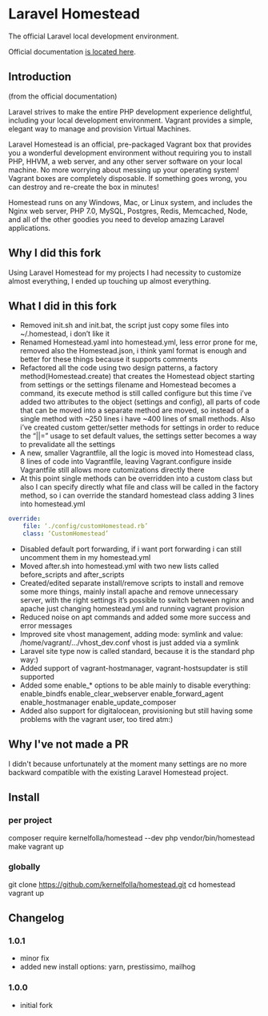 # Laravel Homestead

The official Laravel local development environment.

Official documentation [is located here](http://laravel.com/docs/homestead).

## Introduction
(from the official documentation)

Laravel strives to make the entire PHP development experience delightful, including your local development environment. Vagrant provides a simple, elegant way to manage and provision Virtual Machines.

Laravel Homestead is an official, pre-packaged Vagrant box that provides you a wonderful development environment without requiring you to install PHP, HHVM, a web server, and any other server software on your local machine. No more worrying about messing up your operating system! Vagrant boxes are completely disposable. If something goes wrong, you can destroy and re-create the box in minutes!

Homestead runs on any Windows, Mac, or Linux system, and includes the Nginx web server, PHP 7.0, MySQL, Postgres, Redis, Memcached, Node, and all of the other goodies you need to develop amazing Laravel applications.

## Why I did this fork
Using Laravel Homestead for my projects I had necessity to customize almost everything, I ended up touching up almost everything.

## What I did in this fork
 - Removed init.sh and init.bat, the script just copy some files into ~/.homestead, i don’t like it
 - Renamed Homestead.yaml into homestead.yml, less error prone for me, removed also the Homestead.json, i think yaml format is enough and better for these things because it supports comments
 - Refactored all the code using two design patterns,  a factory method(Homestead.create) that creates the Homestead object starting from settings or the settings filename and Homestead becomes a command, its execute method is still called configure but this time i’ve added two attributes to the object (settings and config), all parts of code that can be moved into a separate method are moved, so instead of a single method with ~250 lines i have ~400 lines of small methods. Also i’ve created custom getter/setter methods for settings in order to reduce the “||=” usage to set default values, the settings setter becomes a way to prevalidate all the settings
 - A new, smaller Vagrantfile, all the logic is moved into Homestead class, 8 lines of code into Vagrantfile, leaving Vagrant.configure inside Vagrantfile still allows more cutomizations directly there
 - At this point single methods can be overridden into a custom class but also I can specify directly what file and class will be called in the factory method, so i can override the standard homestead class adding 3 lines into homestead.yml
```yaml
override:
    file: ‘./config/customHomestead.rb’
    class: ‘CustomHomestead’
```
 - Disabled default port forwarding, if i want port forwarding i can still uncomment them in my homestead.yml
 - Moved after.sh into homestead.yml with two new lists called before_scripts and after_scripts
 - Created/edited separate install/remove scripts to install and remove some more things, mainly install apache and remove unnecessary server, with the right settings it’s possible to switch between nginx and apache just changing homestead.yml and running vagrant provision
 - Reduced noise on apt commands and added some more success and error messages
 - Improved site vhost management, adding mode: symlink and value: /home/vagrant/…/vhost_dev.conf vhost is just added via a symlink
 - Laravel site type now is called standard, because it is the standard php way:)
 - Added support of vagrant-hostmanager, vagrant-hostsupdater is still supported
 - Added some enable_* options to be able mainly to disable everything: enable_bindfs enable_clear_webserver enable_forward_agent enable_hostmanager enable_update_composer
 - Added also support for digitalocean, provisioning but still having some problems with the vagrant user, too tired atm:)

## Why I've not made a PR
I didn't because unfortunately at the moment many settings are no more backward compatible with the existing Laravel Homestead project.

## Install

### per project
composer require kernelfolla/homestead --dev
php vendor/bin/homestead make
vagrant up

### globally
git clone https://github.com/kernelfolla/homestead.git
cd homestead
vagrant up

## Changelog

### 1.0.1
 - minor fix
 - added new install options: yarn, prestissimo, mailhog
### 1.0.0
 - initial fork 

